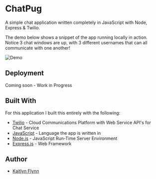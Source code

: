 # ChatPug
A simple chat application written completely in JavaScript with Node, Express &amp; Twilio.

The demo below shows a snippet of the app running locally in action. Notice 3 chat windows are up, with 3 different usernames that can all communicate with one another!

![Demo](https://user-images.githubusercontent.com/32024309/49618175-5e610180-f96c-11e8-8c13-aa14489d9fd1.gif)

## Deployment
Coming soon - Work in Progress

## Built With
For this application I built this entirely with the following:
* [Twilio](https://www.twilio.com/) - Cloud Communications Platform with Web Service API's for Chat Service
* [JavaScript](https://www.w3schools.com/js/) - Language the app is written in
* [Node.js](https://nodejs.org/en/) - JavaScript Run-Time Server Environment
* [Express.js](https://expressjs.com/) - Web Framework

## Author
* [Kaitlyn Flynn](https://kaitlynflynn.com/)
